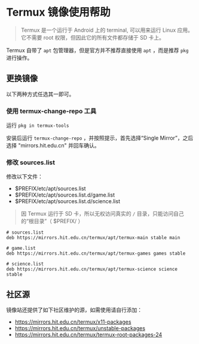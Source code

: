 # Termux 镜像使用帮助

> Termux 是一个运行于 Android 上的 terminal, 可以用来运行 Linux 应用。它不需要 root 权限，但因此它的所有文件都存储于 SD 卡上。

Termux 自带了 `apt` 包管理器，但是官方并不推荐直接使用 `apt` ，而是推荐 `pkg` 进行操作。

## 更换镜像

以下两种方式任选其一即可。

### 使用 termux-change-repo 工具

运行 `pkg in termux-tools`

安装后运行 `termux-change-repo` ，并按照提示，首先选择“Single Mirror”，之后选择 "mirrors.hit.edu.cn" 并回车确认。

### 修改 sources.list

修改以下文件：

- $PREFIX/etc/apt/sources.list
- $PREFIX/etc/apt/sources.list.d/game.list
- $PREFIX/etc/apt/sources.list.d/science.list

> 因 Termux 运行于 SD 卡，所以无权访问真实的 `/` 目录，只能访问自己的“根目录”（ $PREFIX/ ）

```text
# sources.list
deb https://mirrors.hit.edu.cn/termux/apt/termux-main stable main

# game.list
deb https://mirrors.hit.edu.cn/termux/apt/termux-games games stable

# science.list
deb https://mirrors.hit.edu.cn/termux/apt/termux-science science stable
```

## 社区源

镜像站还提供了如下社区维护的源，如需使用请自行添加：

* https://mirrors.hit.edu.cn/termux/x11-packages
* https://mirrors.hit.edu.cn/termux/unstable-packages
* https://mirrors.hit.edu.cn/termux/termux-root-packages-24

